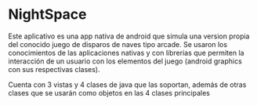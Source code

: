 # NightSpace
Este aplicativo es una app nativa de android que simula una version propia del conocido juego de disparos de naves tipo
arcade. Se usaron los conocimientos de las aplicaciones nativas y con librerias que permiten la interacción de un usuario
con los elementos del juego (android graphics con sus respectivas clases).

Cuenta con 3 vistas y 4 clases de java que las soportan, además de otras clases que se usarán como objetos en las 4 clases principales
